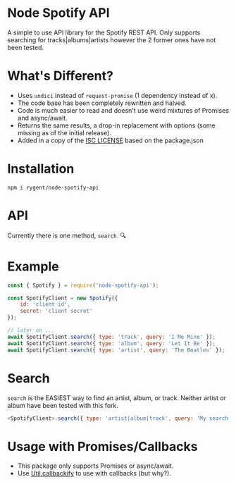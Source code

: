 # Node Spotify API

A simple to use API library for the Spotify REST API.
Only supports searching for tracks|albums|artists however the 2 former ones have not been tested. 

# What's Different?
* Uses ``undici`` instead of ``request-promise`` (1 dependency instead of x).
* The code base has been completely rewritten and halved.
* Code is much easier to read and doesn't use weird mixtures of Promises and async/await.
* Returns the same results, a drop-in replacement with options (some missing as of the initial release).
* Added in a copy of the [ISC LICENSE](./LICENSE) based on the package.json 

# Installation

``npm i rygent/node-spotify-api``

# API

Currently there is one method, ``search``. 🔍

# Example

```js
const { Spotify } = require('node-spotify-api');

const SpotifyClient = new Spotify({
    id: 'client id',
    secret: 'client secret'
});

// later on ...
await SpotifyClient.search({ type: 'track', query: 'I Me Mine' });
await SpotifyClient.search({ type: 'album', query: 'Let It Be' });
await SpotifyClient.search({ type: 'artist', query: 'The Beatles' });
```

# Search

``search`` is the EASIEST way to find an artist, album, or track.
Neither artist or album have been tested with this fork.

```js
<SpotifyClient>.search({ type: 'artist|album|track', query: 'My search query' });
```

# Usage with Promises/Callbacks
* This package only supports Promises or async/await.
* Use [Util.callbackify](https://nodejs.org/api/util.html#util_util_callbackify_original) to use with callbacks (but why?).
